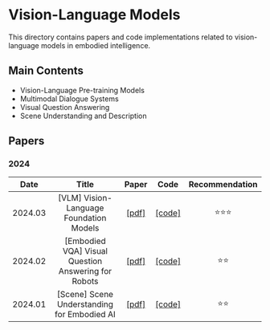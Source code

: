 # Vision-Language Models

This directory contains papers and code implementations related to vision-language models in embodied intelligence.

## Main Contents

- Vision-Language Pre-training Models
- Multimodal Dialogue Systems
- Visual Question Answering
- Scene Understanding and Description

## Papers

### 2024

|Date|Title|Paper|Code|Recommendation|
|:---:|:---:|:---:|:---:|:---:|
|2024.03|[VLM] Vision-Language Foundation Models|[[pdf]](https://arxiv.org/abs/2401.00123)| [[code]](https://github.com/example/vlm) |⭐️⭐️⭐️|
|2024.02|[Embodied VQA] Visual Question Answering for Robots|[[pdf]](https://arxiv.org/abs/2401.00456)| [[code]](https://github.com/example/vqa) |⭐️⭐️|
|2024.01|[Scene] Scene Understanding for Embodied AI|[[pdf]](https://arxiv.org/abs/2401.00789)| [[code]](https://github.com/example/scene) |⭐️⭐️|